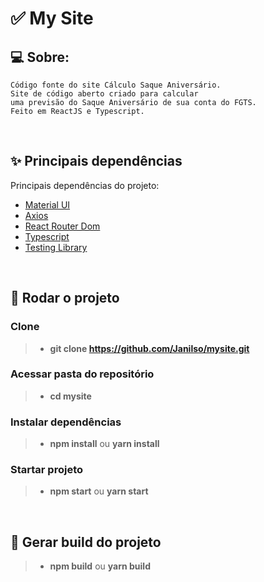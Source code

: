 # ✅ My Site

## 💻 Sobre:

```
Código fonte do site Cálculo Saque Aniversário.
Site de código aberto criado para calcular
uma previsão do Saque Aniversário de sua conta do FGTS.
Feito em ReactJS e Typescript.
```

<br>

## ✨ Principais dependências

Principais dependências do projeto:

-   [Material UI](https://www.npmjs.com/package/@mui/material)
-   [Axios](https://www.npmjs.com/package/axios)
-   [React Router Dom](https://www.npmjs.com/package/react-router-dom)
-   [Typescript](https://www.npmjs.com/package/typescript)
-   [Testing Library](https://www.npmjs.com/package/@testing-library/react)

<br>

## 🏁 Rodar o projeto

### Clone

> -   **git clone https://github.com/Janilso/mysite.git**

### Acessar pasta do repositório

> -   **cd mysite**

### Instalar dependências

> -   **npm install** ou **yarn install**

### Startar projeto

> -   **npm start** ou **yarn start**

<br>

## 🔧 Gerar build do projeto

> -   **npm build** ou **yarn build**
